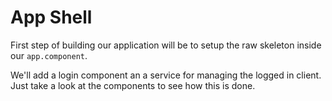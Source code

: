 # App Shell
First step of building our application will be to setup the raw skeleton inside our `app.component`.

We'll add a login component an a service for managing the logged in client. Just take a look at the 
components to see how this is done.
